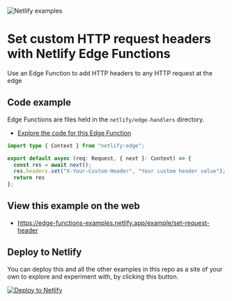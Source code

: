 ![Netlify examples](https://user-images.githubusercontent.com/5865/159468750-df1c2783-39b2-40da-9c0f-971f72a7ea3f.png)

# Set custom HTTP request headers with Netlify Edge Functions

Use an Edge Function to add HTTP headers to any HTTP request at the edge

## Code example

Edge Functions are files held in the `netlify/edge-handlers` directory.

- [Explore the code for this Edge Function](../../netlify/edge-handlers/set-request-header.ts)


```ts
import type { Context } from "netlify:edge";

export default async (req: Request, { next }: Context) => {
  const res = await next();
  res.headers.set("X-Your-Custom-Header", "Your custom header value");
  return res
};
```

## View this example on the web

- https://edge-functions-examples.netlify.app/example/set-request-header

## Deploy to Netlify

You can deploy this and all the other examples in this repo as a site of your own to explore and experiment with, by clicking this button.

[![Deploy to Netlify](https://www.netlify.com/img/deploy/button.svg)](https://app.netlify.com/start/deploy?repository=https://github.com/netlify/edge-functions-examples)
